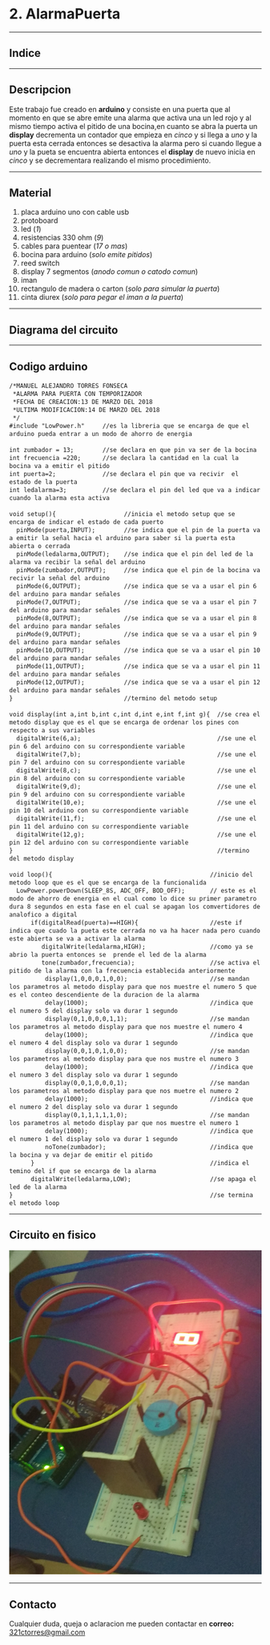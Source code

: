 # 2. AlarmaPuerta
***
## Indice
***
## Descripcion   
Este trabajo fue creado en **arduino** y consiste en una puerta que al momento en que se abre emite una alarma que activa una un led rojo y al mismo tiempo activa el pitido de una bocina,en cuanto se abra la puerta un **display** decrementa un contador que empieza en *cinco* y si llega a *uno* y la puerta esta cerrada entonces se desactiva la alarma pero si cuando llegue a *uno* y la pueta se encuentra abierta entonces el **display** de nuevo inicia en *cinco* y se decrementara realizando el mismo procedimiento.
***
## Material
1. placa arduino uno con cable usb
2. protoboard
3. led (*1*)
4. resistencias 330 ohm (*9*)
5. cables para puentear (*17 o mas*)
6. bocina para arduino (*solo emite pitidos*)
8. reed switch
9. display 7 segmentos (*anodo comun o catodo comun*)
10. iman 
11. rectangulo de madera o carton (*solo para simular la puerta*)
12. cinta diurex (*solo para pegar el iman a la puerta*)
***
## Diagrama del circuito
***
## Codigo arduino
~~~
/*MANUEL ALEJANDRO TORRES FONSECA
 *ALARMA PARA PUERTA CON TEMPORIZADOR  
 *FECHA DE CREACION:13 DE MARZO DEL 2018
 *ULTIMA MODIFICACION:14 DE MARZO DEL 2018
 */
#include "LowPower.h"     //es la libreria que se encarga de que el arduino pueda entrar a un modo de ahorro de energia

int zumbador = 13;        //se declara en que pin va ser de la bocina 
int frecuencia =220;      //se declara la cantidad en la cual la bocina va a emitir el pitido 
int puerta=2;             //se declara el pin que va recivir  el estado de la puerta
int ledalarma=3;          //se declara el pin del led que va a indicar cuando la alarma esta activa

void setup(){                   //inicia el metodo setup que se encarga de indicar el estado de cada puerto 
  pinMode(puerta,INPUT);        //se indica que el pin de la puerta va a emitir la señal hacia el arduino para saber si la puerta esta abierta o cerrada        
  pinMode(ledalarma,OUTPUT);    //se indica que el pin del led de la alarma va recibir la señal del arduino
  pinMode(zumbador,OUTPUT);     //se indica que el pin de la bocina va recivir la señal del arduino
  pinMode(6,OUTPUT);            //se indica que se va a usar el pin 6 del arduino para mandar señales
  pinMode(7,OUTPUT);            //se indica que se va a usar el pin 7 del arduino para mandar señales
  pinMode(8,OUTPUT);            //se indica que se va a usar el pin 8 del arduino para mandar señales
  pinMode(9,OUTPUT);            //se indica que se va a usar el pin 9 del arduino para mandar señales
  pinMode(10,OUTPUT);           //se indica que se va a usar el pin 10 del arduino para mandar señales
  pinMode(11,OUTPUT);           //se indica que se va a usar el pin 11 del arduino para mandar señales
  pinMode(12,OUTPUT);           //se indica que se va a usar el pin 12 del arduino para mandar señales
}                               //termino del metodo setup

void display(int a,int b,int c,int d,int e,int f,int g){  //se crea el metodo display que es el que se encarga de ordenar los pines con respecto a sus variables
  digitalWrite(6,a);                                      //se une el pin 6 del arduino con su correspondiente variable 
  digitalWrite(7,b);                                      //se une el pin 7 del arduino con su correspondiente variable
  digitalWrite(8,c);                                      //se une el pin 8 del arduino con su correspondiente variable
  digitalWrite(9,d);                                      //se une el pin 9 del arduino con su correspondiente variable
  digitalWrite(10,e);                                     //se une el pin 10 del arduino con su correspondiente variable
  digitalWrite(11,f);                                     //se une el pin 11 del arduino con su correspondiente variable
  digitalWrite(12,g);                                     //se une el pin 12 del arduino con su correspondiente variable
}                                                         //termino del metodo display

void loop(){                                            //inicio del metodo loop que es el que se encarga de la funcionalida                                             
  LowPower.powerDown(SLEEP_8S, ADC_OFF, BOD_OFF);       // este es el modo de ahorro de energia en el cual como lo dice su primer parametro dura 8 segundos en esta fase en el cual se apagan los comvertidores de analofico a digital
      if(digitalRead(puerta)==HIGH){                    //este if indica que cuado la pueta este cerrada no va ha hacer nada pero cuando este abierta se va a activar la alarma
         digitalWrite(ledalarma,HIGH);                  //como ya se abrio la puerta entonces se  prende el led de la alarma
         tone(zumbador,frecuencia);                     //se activa el pitido de la alarma con la frecuencia establecida anteriormente
          display(1,0,0,0,1,0,0);                       //se mandan los parametros al metodo display para que nos muestre el numero 5 que es el conteo descendiente de la duracion de la alarma 
          delay(1000);                                  //indica que el numero 5 del display solo va durar 1 segundo 
          display(0,1,0,0,0,1,1);                       //se mandan los parametros al metodo display para que nos muestre el numero 4
          delay(1000);                                  //indica que el numero 4 del display solo va durar 1 segundo
          display(0,0,1,0,1,0,0);                       //se mandan los parametros al metodo display para que nos mustre el numero 3
          delay(1000);                                  //indica que el numero 3 del display solo va durar 1 segundo
          display(0,0,1,0,0,0,1);                       //se mandan los parametros al metodo display para que nos muetre el numero 2
          delay(1000);                                  //indica que el numero 2 del display solo va durar 1 segundo
          display(0,1,1,1,1,1,0);                       //se mandan los parametros al metodo display par que nos muestre el numero 1
          delay(1000);                                  //indica que el numero 1 del display solo va durar 1 segundo
          noTone(zumbador);                             //indica que la bocina y va dejar de emitir el pitido 
      }                                                 //indica el temino del if que se encarga de la alarma 
      digitalWrite(ledalarma,LOW);                      //se apaga el led de la alarma
}                                                       //se termina el metodo loop
~~~
***
## Circuito en fisico
![circuito1](/circuito1.jpg)
***
## Contacto
Cualquier duda, queja o aclaracion me pueden contactar en **correo:** 321ctorres@gmail.com  
